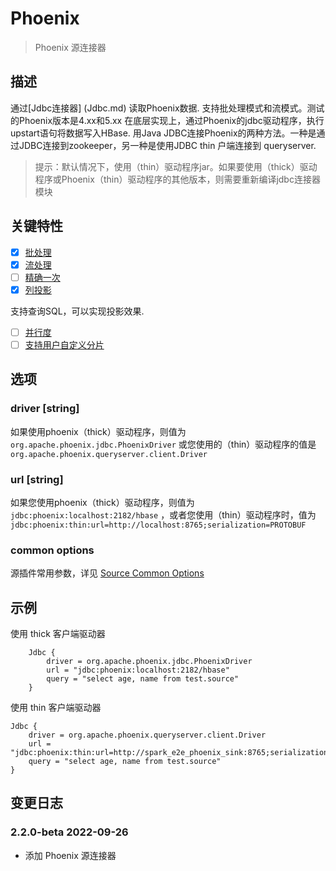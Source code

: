 # Phoenix

> Phoenix 源连接器

## 描述

通过[Jdbc连接器] (Jdbc.md) 读取Phoenix数据.
支持批处理模式和流模式。测试的Phoenix版本是4.xx和5.xx
在底层实现上，通过Phoenix的jdbc驱动程序，执行upstart语句将数据写入HBase.
用Java JDBC连接Phoenix的两种方法。一种是通过JDBC连接到zookeeper，另一种是使用JDBC thin 户端连接到 queryserver.

> 提示：默认情况下，使用（thin）驱动程序jar。如果要使用（thick）驱动程序或Phoenix（thin）驱动程序的其他版本，则需要重新编译jdbc连接器模块

## 关键特性

- [x] [批处理](../../concept/connector-v2-features.md)
- [x] [流处理](../../concept/connector-v2-features.md)
- [ ] [精确一次](../../concept/connector-v2-features.md)
- [x] [列投影](../../concept/connector-v2-features.md)

支持查询SQL，可以实现投影效果.

- [ ] [并行度](../../concept/connector-v2-features.md)
- [ ] [支持用户自定义分片](../../concept/connector-v2-features.md)

## 选项

### driver [string]

如果使用phoenix（thick）驱动程序，则值为`org.apache.phoenix.jdbc.PhoenixDriver` 或您使用的（thin）驱动程序的值是 `org.apache.phoenix.queryserver.client.Driver`

### url [string]

如果您使用phoenix（thick）驱动程序，则值为 `jdbc:phoenix:localhost:2182/hbase` ，或者您使用（thin）驱动程序时，值为 `jdbc:phoenix:thin:url=http://localhost:8765;serialization=PROTOBUF`
### common options

源插件常用参数，详见 [Source Common Options](../source-common-options.md) 

## 示例

使用 thick 客户端驱动器

```
    Jdbc {
        driver = org.apache.phoenix.jdbc.PhoenixDriver
        url = "jdbc:phoenix:localhost:2182/hbase"
        query = "select age, name from test.source"
    }

```

使用 thin 客户端驱动器

```
Jdbc {
    driver = org.apache.phoenix.queryserver.client.Driver
    url = "jdbc:phoenix:thin:url=http://spark_e2e_phoenix_sink:8765;serialization=PROTOBUF"
    query = "select age, name from test.source"
}
```

## 变更日志

### 2.2.0-beta 2022-09-26

- 添加 Phoenix 源连接器

